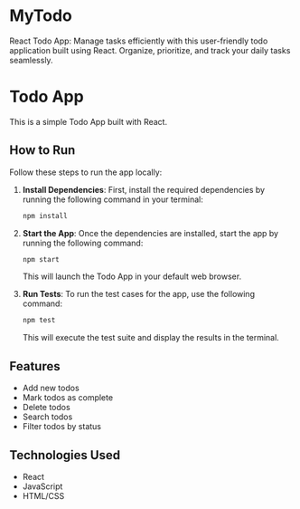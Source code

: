 # MyTodo
React Todo App: Manage tasks efficiently with this user-friendly todo application built using React. Organize, prioritize, and track your daily tasks seamlessly.

# Todo App

This is a simple Todo App built with React.

## How to Run

Follow these steps to run the app locally:

1. **Install Dependencies**: First, install the required dependencies by running the following command in your terminal:

    ```bash
    npm install
    ```

2. **Start the App**: Once the dependencies are installed, start the app by running the following command:

    ```bash
    npm start
    ```

    This will launch the Todo App in your default web browser.

3. **Run Tests**: To run the test cases for the app, use the following command:

    ```bash
    npm test
    ```

    This will execute the test suite and display the results in the terminal.

## Features

- Add new todos
- Mark todos as complete
- Delete todos
- Search todos
- Filter todos by status

## Technologies Used

- React
- JavaScript
- HTML/CSS

